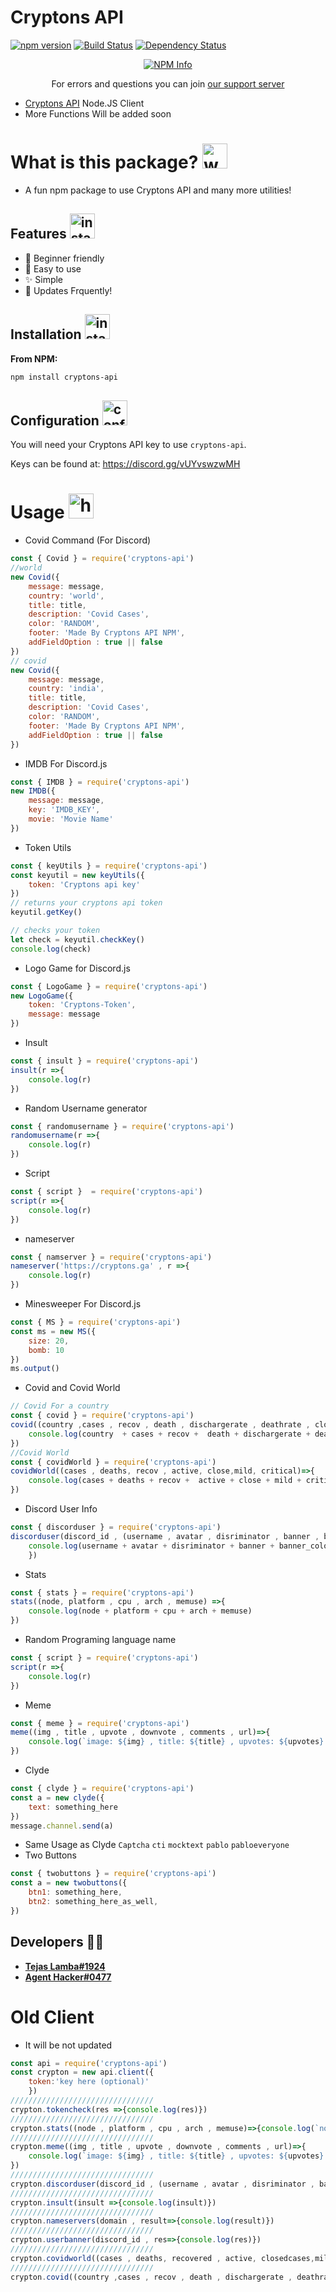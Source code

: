 # Cryptons API
[![npm version](https://badge.fury.io/js/cryptons-api.svg)](https://www.npmjs.com/package/cryptons-api)
[![Build Status](https://travis-ci.org/AgentHackerYT/cryptons-api.svg?branch=main)](https://travis-ci.org/AgentHackerYT/cryptons-api)
[![Dependency Status](https://david-dm.org/AgentHackerYT/cryptons-api.svg)](https://david-dm.org/AgentHackerYT/cryptons-api)

<div align="center">
  <p>
    <a href="https://nodei.co/npm/cryptons-api
/"><img src="https://nodei.co/npm/cryptons-api.png?downloads=true&stars=true" alt="NPM Info" /></a>
  </p>
</div>
<div align="center">
 <p>
 For errors and questions you can join <a href="https://discord.gg/vUYvswzwMH">our support server</a></p>
</div>

- [Cryptons API](https://cryptons.ga/) Node.JS Client
- More Functions Will be added soon

# What is this package? <img src = "https://cdn.discordapp.com/emojis/854915298724282379.gif?v=1" alt="what" width=40>

- A fun npm package to use Cryptons API and many more utilities!

## Features <img src = "https://cdn.discordapp.com/emojis/815135700063879219.gif?v=1" alt="install" width=40>
- 🧑 Beginner friendly
- 🎉 Easy to use
- ✨ Simple
- 🔘 Updates Frquently!

## Installation <img src = "https://cdn.discordapp.com/emojis/852546107279147028.gif?v=1" alt="install" width=40>

**From NPM:**
```sh
npm install cryptons-api
```

## Configuration <img src = "https://cdn.discordapp.com/emojis/830498299584446494.gif?v=1" alt="config" width=40>

You will need your Cryptons API key to use `cryptons-api`.

Keys can be found at: https://discord.gg/vUYvswzwMH

# Usage <img src = "https://cdn.discordapp.com/emojis/837910195450937384.png?v=1" alt = "hmmm" width=40>
- Covid Command (For Discord)
```js
const { Covid } = require('cryptons-api')
//world
new Covid({
    message: message,
    country: 'world',
    title: title,
    description: 'Covid Cases',
    color: 'RANDOM',
    footer: 'Made By Cryptons API NPM',
    addFieldOption : true || false
})
// covid
new Covid({
    message: message,
    country: 'india',
    title: title,
    description: 'Covid Cases',
    color: 'RANDOM',
    footer: 'Made By Cryptons API NPM',
    addFieldOption : true || false
})
```
- IMDB For Discord.js
```js
const { IMDB } = require('cryptons-api')
new IMDB({
    message: message,
    key: 'IMDB_KEY',
    movie: 'Movie Name'
})
```
- Token Utils
```js
const { keyUtils } = require('cryptons-api')
const keyutil = new keyUtils({
    token: 'Cryptons api key'
})
// returns your cryptons api token
keyutil.getKey()

// checks your token
let check = keyutil.checkKey()
console.log(check)
```
- Logo Game for Discord.js
```js
const { LogoGame } = require('cryptons-api')
new LogoGame({
    token: 'Cryptons-Token',
    message: message
})
```
- Insult
```js
const { insult } = require('cryptons-api')
insult(r =>{
    console.log(r)
})
```

- Random Username generator
```js
const { randomusername } = require('cryptons-api')
randomusername(r =>{
    console.log(r)
})
```
- Script
```js
const { script }  = require('cryptons-api')
script(r =>{
    console.log(r)
})
```
- nameserver
```js
const { namserver } = require('cryptons-api')
nameserver('https://cryptons.ga' , r =>{
    console.log(r)
})
```
- Minesweeper For Discord.js
```js
const { MS } = require('cryptons-api')
const ms = new MS({
    size: 20,
    bomb: 10
})
ms.output()
```
- Covid and Covid World 
```js
// Covid For a country
const { covid } = require('cryptons-api')
covid((country ,cases , recov , death , dischargerate , deathrate , closed , flaglink) =>{ 
    console.log(country  + cases + recov +  death + dischargerate + deathrate + closed + flaglink )
})
//Covid World
const { covidWorld } = require('cryptons-api')
covidWorld((cases , deaths, recov , active, close,mild, critical)=>{
    console.log(cases + deaths + recov +  active + close + mild + critical)
})
```
- Discord User Info
```js
const { discorduser } = require('cryptons-api')
discorduser(discord_id , (username , avatar , disriminator , banner , banner_color , accent_color)=>{
    console.log(username + avatar + disriminator + banner + banner_color + accent_color)
    })
```
- Stats
```js
const { stats } = require('cryptons-api')
stats((node, platform , cpu , arch , memuse) =>{
    console.log(node + platform + cpu + arch + memuse)
})
```
- Random Programing language name
```js
const { script } = require('cryptons-api')
script(r =>{
    console.log(r)
})
```
- Meme
```js
const { meme } = require('cryptons-api')
meme((img , title , upvote , downvote , comments , url)=>{
    console.log(`image: ${img} , title: ${title} , upvotes: ${upvotes} , downvotes: ${downvotes} , comments: ${comments} , url: ${url}`)
})
```
- Clyde
```js
const { clyde } = require('cryptons-api')
const a = new clyde({
    text: something_here
})
message.channel.send(a)
```
- Same Usage as Clyde
`Captcha`
`cti`
`mocktext`
`pablo`
`pabloeveryone`
- Two Buttons
```js
const { twobuttons } = require('cryptons-api')
const a = new twobuttons({
    btn1: something_here,
    btn2: something_here_as_well,
})
```
## Developers 👨‍💻
- **[Tejas Lamba#1924](https://github.com/TajuModding)**
- **[Agent Hacker#0477](https://github.com/AgentHackerYT)**
# Old Client
- It will be not updated
```js
const api = require('cryptons-api')
const crypton = new api.client({
    token:'key here (optional)'
    })
////////////////////////////////
crypton.tokencheck(res =>{console.log(res)})
////////////////////////////////
crypton.stats((node , platform , cpu , arch , memuse)=>{console.log(`node: ${node}, platform: ${platform} , arch: ${arch} , memuse: ${memuse}`)})
////////////////////////////////
crypton.meme((img , title , upvote , downvote , comments , url)=>{
    console.log(`image: ${img} , title: ${title} , upvotes: ${upvotes} , downvotes: ${downvotes} , comments: ${comments} , url: ${url}`)
})
////////////////////////////////
crypton.discorduser(discord_id , (username , avatar , disriminator , banner , banner_color , accent_color)=>{console.log(all things)})
////////////////////////////////
crypton.insult(insult =>{console.log(insult)})
////////////////////////////////
crypton.nameservers(domain , result=>{console.log(result)})
////////////////////////////////
crypton.userbanner(discord_id , res=>{console.log(res)})
////////////////////////////////
crypton.covidworld((cases , deaths, recovered , active, closedcases,mildcases, criticalcases)=>{console.log(cases + deaths + recovered + active + closedcases + mildcases + criticalcases)})
////////////////////////////////
crypton.covid((country ,cases , recov , death , dischargerate , deathrate , closed , flaglink) => {console.log(country + cases + recov + death + dischargerate + deathrate + closed + flaglink)})
```


